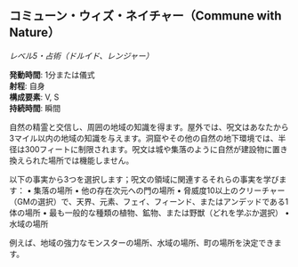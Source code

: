 ## コミューン・ウィズ・ネイチャー（Commune with Nature）
*レベル5・占術（ドルイド、レンジャー）*

**発動時間**: 1分または儀式  
**射程**: 自身  
**構成要素**: V, S  
**持続時間**: 瞬間

自然の精霊と交信し、周囲の地域の知識を得ます。屋外では、呪文はあなたから3マイル以内の地域の知識を与えます。洞窟やその他の自然の地下環境では、半径は300フィートに制限されます。呪文は城や集落のように自然が建設物に置き換えられた場所では機能しません。

以下の事実から3つを選択します；呪文の領域に関連するそれらの事実を学びます：
• 集落の場所
• 他の存在次元への門の場所
• 脅威度10以上のクリーチャー（GMの選択）で、天界、元素、フェイ、フィーンド、またはアンデッドである1体の場所
• 最も一般的な種類の植物、鉱物、または野獣（どれを学ぶか選択）
• 水域の場所

例えば、地域の強力なモンスターの場所、水域の場所、町の場所を決定できます。